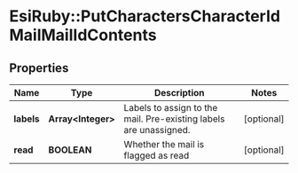 # EsiRuby::PutCharactersCharacterIdMailMailIdContents

## Properties
Name | Type | Description | Notes
------------ | ------------- | ------------- | -------------
**labels** | **Array&lt;Integer&gt;** | Labels to assign to the mail. Pre-existing labels are unassigned. | [optional] 
**read** | **BOOLEAN** | Whether the mail is flagged as read | [optional] 



